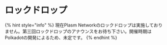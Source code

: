 # ロックドロップ

{% hint style="info" %}
現在Plasm Networkのロックドロップは実施しておりません。第三回ロックドロップのアナウンスをお待ち下さい。開催時期はPolkadotの開発によるため、未定です。
{% endhint %}

